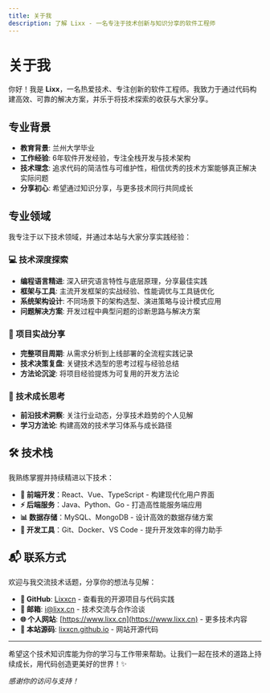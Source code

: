 ```yaml
---
title: 关于我
description: 了解 Lixx - 一名专注于技术创新与知识分享的软件工程师
---
```


# 关于我

你好！我是 **Lixx**，一名热爱技术、专注创新的软件工程师。我致力于通过代码构建高效、可靠的解决方案，并乐于将技术探索的收获与大家分享。

## 专业背景

- **教育背景**: 兰州大学毕业
- **工作经验**: 6年软件开发经验，专注全栈开发与技术架构
- **技术理念**: 追求代码的简洁性与可维护性，相信优秀的技术方案能够真正解决实际问题
- **分享初心**: 希望通过知识分享，与更多技术同行共同成长

## 专业领域

我专注于以下技术领域，并通过本站与大家分享实践经验：

### 💻 技术深度探索

- **编程语言精进**: 深入研究语言特性与底层原理，分享最佳实践
- **框架与工具**: 主流开发框架的实战经验、性能调优与工具链优化
- **系统架构设计**: 不同场景下的架构选型、演进策略与设计模式应用
- **问题解决方案**: 开发过程中典型问题的诊断思路与解决方案

### 🚀 项目实战分享

- **完整项目周期**: 从需求分析到上线部署的全流程实践记录
- **技术决策复盘**: 关键技术选型的思考过程与经验总结
- **方法论沉淀**: 将项目经验提炼为可复用的开发方法论

### 🌱 技术成长思考

- **前沿技术洞察**: 关注行业动态，分享技术趋势的个人见解
- **学习方法论**: 构建高效的技术学习体系与成长路径

## 🛠️ 技术栈

我熟练掌握并持续精进以下技术：

- **🎨 前端开发**：React、Vue、TypeScript - 构建现代化用户界面
- **⚡ 后端服务**：Java、Python、Go - 打造高性能服务端应用
- **📊 数据存储**：MySQL、MongoDB - 设计高效的数据存储方案
- **🔧 开发工具**：Git、Docker、VS Code - 提升开发效率的得力助手

## 📬 联系方式

欢迎与我交流技术话题，分享你的想法与见解：

- **🌟 GitHub**: [Lixxcn](https://github.com/Lixxcn) - 查看我的开源项目与代码实践
- **📮 邮箱**: [i@lixx.cn](mailto:i@lixx.cn) - 技术交流与合作洽谈
- **🌐 个人网站**: [https://www.lixx.cn](https://www.lixx.cn) - 更多技术内容
- **📂 本站源码**: [lixxcn.github.io](https://github.com/Lixxcn/lixxcn.github.io) - 网站开源代码

---

希望这个技术知识库能为你的学习与工作带来帮助。让我们一起在技术的道路上持续成长，用代码创造更美好的世界！✨

*感谢你的访问与支持！*